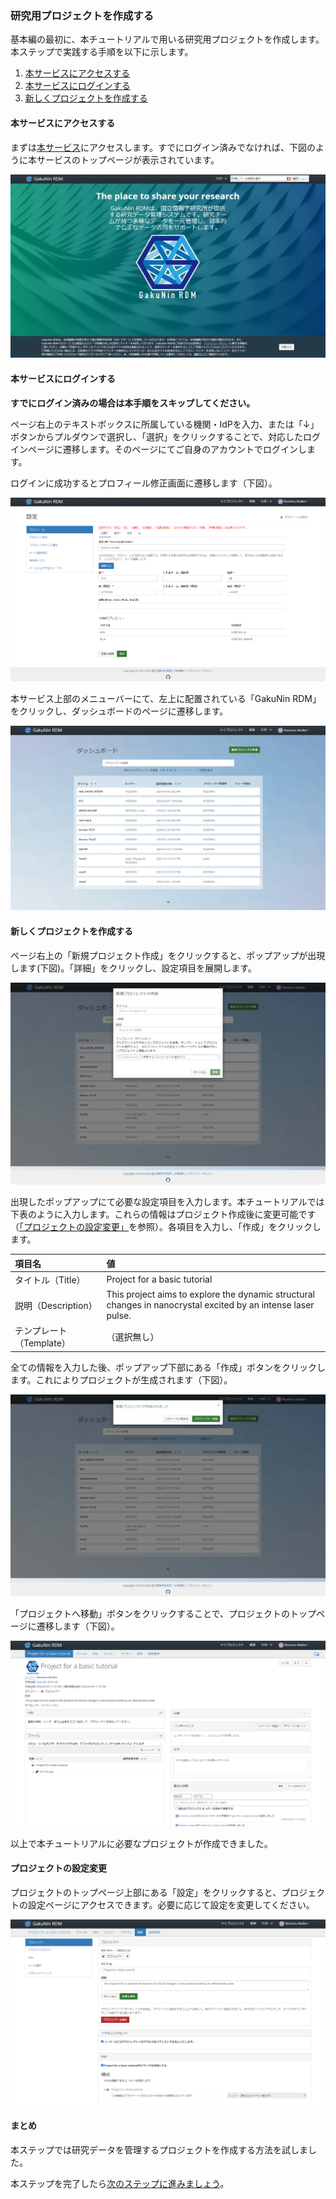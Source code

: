 ### 研究用プロジェクトを作成する

基本編の最初に、本チュートリアルで用いる研究用プロジェクトを作成します。本ステップで実践する手順を以下に示します。

1. [本サービスにアクセスする](#本サービスにアクセスする)
1. [本サービスにログインする](#本サービスにログインする)
1. [新しくプロジェクトを作成する](#新しくプロジェクトを作成する)

#### 本サービスにアクセスする

まずは[本サービス](https://rdm.nii.ac.jp/)にアクセスします。すでにログイン済みでなければ、下図のように本サービスのトップページが表示されています。

![](./images/create_project_grdm_service_toppage.png)

#### 本サービスにログインする

**すでにログイン済みの場合は本手順をスキップしてください。**

ページ右上のテキストボックスに所属している機関・IdPを入力、または「↓」ボタンからプルダウンで選択し、「選択」をクリックすることで、対応したログインページに遷移します。そのページにてご自身のアカウントでログインします。

ログインに成功するとプロフィール修正画面に遷移します（下図）。

![](./images/create_project_grdm_after_login.png)

本サービス上部のメニューバーにて、左上に配置されている「GakuNin RDM」をクリックし、ダッシュボードのページに遷移します。

![](./images/create_project_grdm_dashboard.png)

#### 新しくプロジェクトを作成する

ページ右上の「新規プロジェクト作成」をクリックすると、ポップアップが出現します(下図)。「詳細」をクリックし、設定項目を展開します。

![](./images/create_project_grdm_pop_up_new_project.png)

出現したポップアップにて必要な設定項目を入力します。本チュートリアルでは下表のように入力します。これらの情報はプロジェクト作成後に変更可能です（[「プロジェクトの設定変更」](#プロジェクトの設定変更)を参照）。各項目を入力し、「作成」をクリックします。

|項目名|値|
|:---|:---|
|タイトル（Title）|Project for a basic tutorial|
|説明（Description）|This project aims to explore the dynamic structural changes in nanocrystal excited by an intense laser pulse.|
|テンプレート（Template）|（選択無し）|

全ての情報を入力した後、ポップアップ下部にある「作成」ボタンをクリックします。これによりプロジェクトが生成されます（下図）。

![](./images/create_project_grdm_created_new_project.png)

「プロジェクトへ移動」ボタンをクリックすることで、プロジェクトのトップページに遷移します（下図）。

![](./images/create_project_grdm_project_toppage.png)

以上で本チュートリアルに必要なプロジェクトが作成できました。

#### プロジェクトの設定変更

プロジェクトのトップページ上部にある「設定」をクリックすると、プロジェクトの設定ページにアクセスできます。必要に応じて設定を変更してください。

![](./images/create_project_grdm_project_setting.png)

#### まとめ

本ステップでは研究データを管理するプロジェクトを作成する方法を試しました。

本ステップを完了したら[次のステップに進みましょう](./create_dmp.md)。
